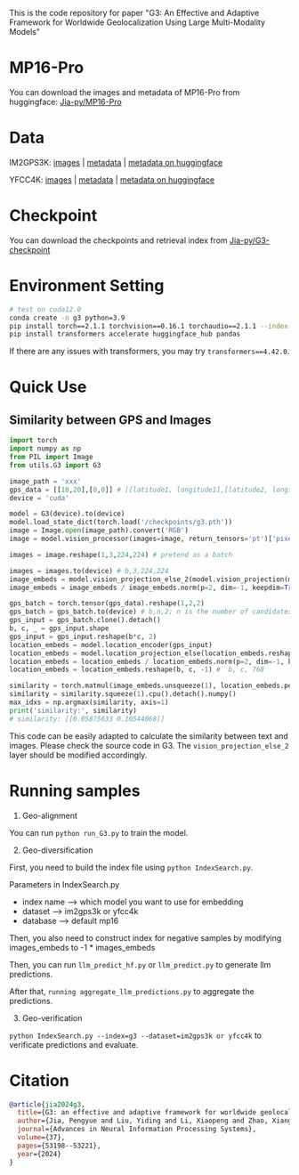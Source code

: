 This is the code repository for paper "G3: An Effective and Adaptive Framework for Worldwide Geolocalization Using Large Multi-Modality Models"

# MP16-Pro

You can download the images and metadata of MP16-Pro from huggingface: [Jia-py/MP16-Pro](https://huggingface.co/datasets/Jia-py/MP16-Pro/tree/main)

# Data

IM2GPS3K: [images](http://www.mediafire.com/file/7ht7sn78q27o9we/im2gps3ktest.zip) | [metadata](https://raw.githubusercontent.com/TIBHannover/GeoEstimation/original_tf/meta/im2gps3k_places365.csv) | [metadata on huggingface](https://huggingface.co/Jia-py/G3-checkpoint/tree/main)

YFCC4K: [images](http://www.mediafire.com/file/3og8y3o6c9de3ye/yfcc4k.zip) | [metadata](https://github.com/TIBHannover/GeoEstimation/releases/download/pytorch/yfcc25600_places365.csv) | [metadata on huggingface](https://huggingface.co/Jia-py/G3-checkpoint/tree/main)

# Checkpoint

You can download the checkpoints and retrieval index from [Jia-py/G3-checkpoint](https://huggingface.co/Jia-py/G3-checkpoint)

# Environment Setting

```bash
# test on cuda12.0
conda create -n g3 python=3.9
pip install torch==2.1.1 torchvision==0.16.1 torchaudio==2.1.1 --index-url https://download.pytorch.org/whl/cu121
pip install transformers accelerate huggingface_hub pandas
```

If there are any issues with transformers, you may try `transformers==4.42.0`.

# Quick Use

## Similarity between GPS and Images

```python
import torch
import numpy as np
from PIL import Image
from utils.G3 import G3

image_path = 'xxx'
gps_data = [[10,20],[0,0]] # [[latitude1, longitude1],[latitude2, longitude2]]
device = 'cuda'

model = G3(device).to(device)
model.load_state_dict(torch.load('/checkpoints/g3.pth'))
image = Image.open(image_path).convert('RGB')
image = model.vision_processor(images=image, return_tensors='pt')['pixel_values'].reshape(3,224,224)

images = image.reshape(1,3,224,224) # pretend as a batch

images = images.to(device) # b,3,224,224
image_embeds = model.vision_projection_else_2(model.vision_projection(model.vision_model(images)[1]))
image_embeds = image_embeds / image_embeds.norm(p=2, dim=-1, keepdim=True) # b, 768

gps_batch = torch.tensor(gps_data).reshape(1,2,2)
gps_batch = gps_batch.to(device) # b,n,2; n is the number of candidates
gps_input = gps_batch.clone().detach()
b, c, _ = gps_input.shape
gps_input = gps_input.reshape(b*c, 2)
location_embeds = model.location_encoder(gps_input)
location_embeds = model.location_projection_else(location_embeds.reshape(b*c, -1))
location_embeds = location_embeds / location_embeds.norm(p=2, dim=-1, keepdim=True)
location_embeds = location_embeds.reshape(b, c, -1) #  b, c, 768

similarity = torch.matmul(image_embeds.unsqueeze(1), location_embeds.permute(0, 2, 1)) # b, 1, c
similarity = similarity.squeeze(1).cpu().detach().numpy()
max_idxs = np.argmax(similarity, axis=1)
print('similarity:', similarity)
# similarity: [[0.05875633 0.10544068]]
```

This code can be easily adapted to calculate the similarity between text and images. Please check the source code in G3. The `vision_projection_else_2` layer should be modified accordingly.

# Running samples

1. Geo-alignment

You can run `python run_G3.py` to train the model.

2. Geo-diversification

First, you need to build the index file using `python IndexSearch.py`. 

Parameters in IndexSearch.py
- index name --> which model you want to use for embedding
- dataset --> im2gps3k or yfcc4k
- database --> default mp16

Then, you also need to construct index for negative samples by modifying images_embeds to -1 * images_embeds

Then, you can run `llm_predict_hf.py` or `llm_predict.py` to generate llm predictions.

After that, `running aggregate_llm_predictions.py` to aggregate the predictions.

3. Geo-verification

`python IndexSearch.py --index=g3 --dataset=im2gps3k or yfcc4k` to verificate predictions and evaluate.

# Citation

```bib
@article{jia2024g3,
  title={G3: an effective and adaptive framework for worldwide geolocalization using large multi-modality models},
  author={Jia, Pengyue and Liu, Yiding and Li, Xiaopeng and Zhao, Xiangyu and Wang, Yuhao and Du, Yantong and Han, Xiao and Wei, Xuetao and Wang, Shuaiqiang and Yin, Dawei},
  journal={Advances in Neural Information Processing Systems},
  volume={37},
  pages={53198--53221},
  year={2024}
}
```
